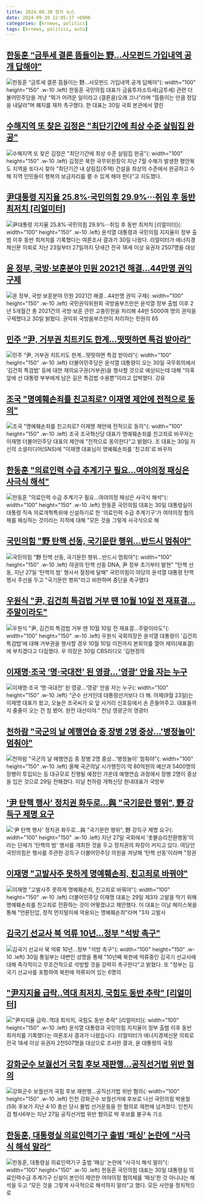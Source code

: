 ```yaml
---
title: 2024.09.30 정치 뉴스
date: 2024-09-30 12:05:17 +0900
categories: [krnews, politics]
tags: [krnews, politics, auto]
---
```

## [한동훈 “금투세 결론 뜸들이는 野…사모펀드 가입내역 공개 답해야”](https://n.news.naver.com/mnews/article/018/0005847208)

![한동훈 “금투세 결론 뜸들이는 野…사모펀드 가입내역 공개 답해야”](https://mimgnews.pstatic.net/image/origin/018/2024/09/30/5847208.jpg?type=nf220_150){: width="100" height="150" .w-10 .left}
한동훈 국민의힘 대표가 금융투자소득세(금투세) 관련 더불어민주당을 겨냥 “뭐가 어려운 일이라고 (결론을)오래 끄나”라며 “뜸들이는 만큼 정답을 내달라”며 폐지를 재차 촉구했다. 한 대표는 30일 국회 본관에서 열린

## [수해지역 또 찾은 김정은 "최단기간에 최상 수준 살림집 완공"](https://n.news.naver.com/mnews/article/025/0003389736)

![수해지역 또 찾은 김정은 "최단기간에 최상 수준 살림집 완공"](https://mimgnews.pstatic.net/image/origin/025/2024/09/30/3389736.jpg?type=nf220_150){: width="100" height="150" .w-10 .left}
김정은 북한 국무위원장이 지난 7월 수해가 발생한 평안북도 지역을 또다시 찾아 “최단기간 내 살림집(주택) 건설을 최상의 수준에서 완공하고 수해 지역 인민들이 행복의 보금자리를 펼 수 있게 해야 한다”고 지도했다.

## [尹대통령 지지율 25.8%·국민의힘 29.9%···취임 후 동반 최저치 [리얼미터]](https://n.news.naver.com/mnews/article/009/0005372075)

![尹대통령 지지율 25.8%·국민의힘 29.9%···취임 후 동반 최저치 [리얼미터]](https://mimgnews.pstatic.net/image/origin/009/2024/09/30/5372075.jpg?type=nf220_150){: width="100" height="150" .w-10 .left}
윤석열 대통령과 국민의힘 지지율이 정부 출범 이후 동반 최저치를 기록했다는 여론조사 결과가 30일 나왔다. 리얼미터가 에너지경제신문 의뢰로 지난 23일부터 27일까지 닷새간 전국 18세 이상 유권자 2507명을 대상

## [윤 정부, 국방‧보훈분야 민원 2021건 해결…44만명 권익 구제](https://n.news.naver.com/mnews/article/421/0007815231)

![윤 정부, 국방‧보훈분야 민원 2021건 해결…44만명 권익 구제](https://mimgnews.pstatic.net/image/origin/421/2024/09/30/7815231.jpg?type=nf220_150){: width="100" height="150" .w-10 .left}
국민권익위원회 국방옴부즈만은 윤석열 정부 출범 이후 2년 5개월간 총 2021건의 국방·보훈 관련 고충민원을 처리해 44만 5000여 명의 권익을 구제했다고 30일 밝혔다. 권익위 국방옴부즈만이 처리하는 민원의 65

## [민주 “尹, 거부권 치트키도 한계…떳떳하면 특검 받아라”](https://n.news.naver.com/mnews/article/011/0004397351)

![민주 “尹, 거부권 치트키도 한계…떳떳하면 특검 받아라”](https://mimgnews.pstatic.net/image/origin/011/2024/09/29/4397351.jpg?type=nf220_150){: width="100" height="150" .w-10 .left}
더불어민주당은 윤석열 대통령이 오는 30일 국무회의에서 ‘김건희 특검법’ 등에 대한 재의요구권(거부권)을 행사할 것으로 예상되는데 대해 “의혹 앞에 선 대통령 부부에게 남은 길은 특검법 수용뿐”이라고 압박했다. 강유

## [조국 "명예훼손죄를 친고죄로? 이재명 제안에 전적으로 동의"](https://n.news.naver.com/mnews/article/008/0005095159)

![조국 "명예훼손죄를 친고죄로? 이재명 제안에 전적으로 동의"](https://mimgnews.pstatic.net/image/origin/008/2024/09/30/5095159.jpg?type=nf220_150){: width="100" height="150" .w-10 .left}
조국 조국혁신당 대표가 명예훼손죄를 친고죄로 바꾸자는 이재명 더불어민주당 대표의 제안에 "전적으로 동의한다"고 밝혔다. 조 대표는 30일 자신의 소셜미디어(SNS)에 "이재명 대표님이 명예훼손죄를 '친고죄'로 바꾸자

## [한동훈 "의료인력 수급 추계기구 필요…여야의정 패싱은 사극식 해석"](https://n.news.naver.com/mnews/article/421/0007815662)

![한동훈 "의료인력 수급 추계기구 필요…여야의정 패싱은 사극식 해석"](https://mimgnews.pstatic.net/image/origin/421/2024/09/30/7815662.jpg?type=nf220_150){: width="100" height="150" .w-10 .left}
한동훈 국민의힘 대표는 30일 대통령실이 대통령 직속 의료개혁특위에 신설하기로 한 '의료인력 수급 추계기구'가 여야의정 협의체를 패싱하는 것이라는 지적에 대해 "모든 것을 그렇게 사극식으로 해

## [국민의힘 "野 탄핵 선동, 국기문란 행위…반드시 멈춰야"](https://n.news.naver.com/mnews/article/586/0000087617)

![국민의힘 "野 탄핵 선동, 국기문란 행위…반드시 멈춰야"](https://mimgnews.pstatic.net/image/origin/586/2024/09/29/87617.jpg?type=nf220_150){: width="100" height="150" .w-10 .left}
야권의 탄핵 선동 DNA, 尹 정부 초기부터 발현" "탄핵 선동, 지난 27일 '탄핵의 밤' 행사서 절정에 달해" 국민의힘이 야당의 윤석열 대통령 탄핵행사 주선을 두고 "국기문란 행위"라고 비판하며 중단을 촉구했다

## [우원식 "尹, 김건희 특검법 거부 땐 10월 10일 전 재표결…주말이라도"](https://n.news.naver.com/mnews/article/421/0007815290)

![우원식 "尹, 김건희 특검법 거부 땐 10월 10일 전 재표결…주말이라도"](https://mimgnews.pstatic.net/image/origin/421/2024/09/30/7815290.jpg?type=nf220_150){: width="100" height="150" .w-10 .left}
우원식 국회의장은 윤석열 대통령이 '김건희 특검법'에 대해 거부권을 행사할 경우 10월 10일 이전까지 본회의를 열어 재의(재표결)에 부치겠다고 다짐했다. 우 의장은 30일 CBS라디오 '김현정의

## [이재명·조국 ‘명·국대전’ 된 영광…‘영광’ 안을 자는 누구](https://n.news.naver.com/mnews/article/032/0003323205)

![이재명·조국 ‘명·국대전’ 된 영광…‘영광’ 안을 자는 누구](https://mimgnews.pstatic.net/image/origin/032/2024/09/29/3323205.jpg?type=nf220_150){: width="100" height="150" .w-10 .left}
“군수 선거인데 대통령선거보다 더 해. 어제(9월 23일)는 이재명 대표가 왔고, 오늘은 조국씨가 요 앞 사거리 신호등에서 손 흔들어주고. 대표들까지 줄줄이 오는 건 첨 봤어. 완전 대선이야.” 전남 영광군의 영광터

## [천하람 "국군의 날 예행연습 중 장병 2명 중상…'병정놀이' 멈춰야"](https://n.news.naver.com/mnews/article/003/0012810467)

![천하람 "국군의 날 예행연습 중 장병 2명 중상…'병정놀이' 멈춰야"](https://mimgnews.pstatic.net/image/origin/003/2024/09/29/12810467.jpg?type=nf220_150){: width="100" height="150" .w-10 .left}
올해 국군의날 시가행진이 약 80억원의 예산과 5400명의 장병이 투입되는 등 대규모로 진행될 예정인 가운데 예행연습 과정에서 장병 2명이 중상을 입은 것으로 29일 전해졌다. 이날 천하람 개혁신당 원내대표가 국방부

## ['尹 탄핵 행사' 정치권 화두로…與 "국기문란 행위", 野 강득구 제명 요구](https://n.news.naver.com/mnews/article/088/0000907046)

!['尹 탄핵 행사' 정치권 화두로…與 "국기문란 행위", 野 강득구 제명 요구](https://mimgnews.pstatic.net/image/origin/088/2024/09/29/907046.jpg?type=nf220_150){: width="100" height="150" .w-10 .left}
지난 27일 국회에서 '촛불승리전환행동'이라는 단체가 '탄핵의 밤' 행사를 개최한 것을 두고 정치권의 파장이 커지고 있다. 여당인 국민의힘은 행사를 주관한 강득구 더불어민주당 의원을 겨냥해 '탄핵 선동'이라며 "정권

## [이재명 "고발사주 못하게 명예훼손죄, 친고죄로 바꿔야"](https://n.news.naver.com/mnews/article/079/0003943012)

![이재명 "고발사주 못하게 명예훼손죄, 친고죄로 바꿔야"](https://mimgnews.pstatic.net/image/origin/079/2024/09/29/3943012.jpg?type=nf220_150){: width="100" height="150" .w-10 .left}
더불어민주당 이재명 대표는 29일 제3자 고발을 막기 위해 명예훼손죄를 친고죄로 전환하는 것이 어떻겠냐고 제안했다. 이 대표는 이날 페이스북을 통해 "언론탄압, 정적 먼지털이에 악용되는 명예훼손죄"라며 "3자 고발사

## [김국기 선교사 북 억류 10년…정부 "석방 촉구"](https://n.news.naver.com/mnews/article/448/0000480121)

![김국기 선교사 북 억류 10년…정부 "석방 촉구"](https://mimgnews.pstatic.net/image/origin/448/2024/09/30/480121.jpg?type=nf220_150){: width="100" height="150" .w-10 .left}
30일 통일부는 대변인 성명을 통해 "10년째 북한에 억류중인 김국기 선교사에 대해 즉각적이고 무조건적으로 석방할 것을 강력히 촉구한다"고 밝혔다. 또 "정부는 김국기 선교사를 포함하여 북한에 억류되어 있는 6명의

## ["尹지지율 급락‥역대 최저치, 국힘도 동반 추락" [리얼미터]](https://n.news.naver.com/mnews/article/214/0001377118)

!["尹지지율 급락‥역대 최저치, 국힘도 동반 추락" [리얼미터]](https://mimgnews.pstatic.net/image/origin/214/2024/09/30/1377118.jpg?type=nf220_150){: width="100" height="150" .w-10 .left}
윤석열 대통령과 국민의힘 지지율이 정부 출범 이후 동반 최저치를 기록했다는 여론조사 결과가 나왔습니다. 리얼미터가 에너지경제신문 의뢰로 전국 18세 이상 유권자 2천507명을 대상으로 조사한 결과, 윤 대통령의 국정

## [강화군수 보궐선거 국힘 후보 재판행…공직선거법 위반 혐의](https://n.news.naver.com/mnews/article/028/0002709255)

![강화군수 보궐선거 국힘 후보 재판행…공직선거법 위반 혐의](https://mimgnews.pstatic.net/image/origin/028/2024/09/30/2709255.jpg?type=nf220_150){: width="100" height="150" .w-10 .left}
인천 강화군수 보궐선거에 후보로 나선 국민의힘 박용철(59) 후보가 지난 4·10 총선 당시 불법 선거운동을 한 혐의로 재판에 넘겨졌다. 인천지검 형사6부는 지난 27일 공직선거법 위반 혐의로 박 후보를 불구속 기소

## [한동훈, 대통령실 의료인력기구 출범 ‘패싱’ 논란에 “사극식 해석 말라”](https://n.news.naver.com/mnews/article/016/0002368435)

![한동훈, 대통령실 의료인력기구 출범 ‘패싱’ 논란에 “사극식 해석 말라”](https://mimgnews.pstatic.net/image/origin/016/2024/09/30/2368435.jpg?type=nf220_150){: width="100" height="150" .w-10 .left}
한동훈 국민의힘 대표는 30일 대통령실 의료인력수급 추계기구 신설이 본인이 제안한 여야의정 협의체를 ‘패싱’한 것 아니냐는 해석을 두고 “모든 것을 그렇게 사극적으로 해석하지 말라”고 했다. 모든 사안을 정치적으로

